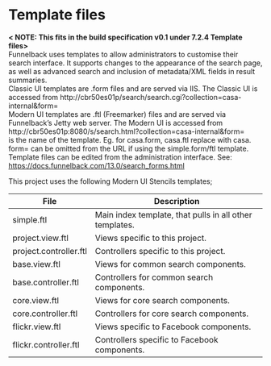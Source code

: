 Template files
=====================

**&lt; NOTE: This fits in the build specification v0.1 under 7.2.4 Template files&gt;**<br>
Funnelback uses templates to allow administrators to customise their search interface. It supports changes to the appearance of the search page, as well as advanced search and inclusion of metadata/XML fields in result summaries.
<br>
Classic UI templates are .form files and are served via IIS.  The Classic UI is accessed from http://cbr50es01p/search/search.cgi?collection=casa-internal&form=<FORMNAME>
<br>
Modern UI templates are .ftl (Freemarker) files and are served via Funnelback’s Jetty web server. The Modern UI is accessed from http://cbr50es01p:8080/s/search.html?collection=casa-internal&form=<FORMNAME>
<br>
<FORMNAME> is the name of the template.  Eg. for casa.form, casa.ftl replace <FORMNAME> with casa.
 form=<FORMNAME> can be omitted from the URL if using the simple.form/ftl template.
<br>
Template files can be edited from the administration interface. See: https://docs.funnelback.com/13.0/search_forms.html

This project uses the following Modern UI Stencils templates;

| File | Description |
| -------- | ---------- |
| simple.ftl | Main index template, that pulls in all other templates. |
| project.view.ftl | Views specific to this project. |
| project.controller.ftl | Controllers specific to this project. |
| base.view.ftl | Views for common search components. |
| base.controller.ftl | Controllers for common search components.  |
| core.view.ftl | Views for core search components. |
| core.controller.ftl | Controllers for core search components. |
| flickr.view.ftl | Views specific to Facebook components. |
| flickr.controller.ftl | Controllers specific to Facebook components. |
